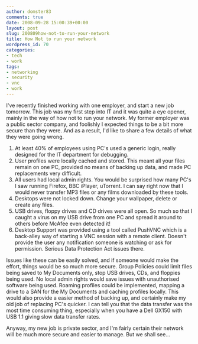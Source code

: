 ```yaml
---
author: domster83
comments: true
date: 2008-09-28 15:00:39+00:00
layout: post
slug: 200809how-not-to-run-your-network
title: How Not to run your network
wordpress_id: 70
categories:
- tech
- work
tags:
- networking
- security
- vnc
- work
---
```


I've recently finished working with one employer, and start a new job tomorrow. This job was my first step into IT and it was quite a eye opener, mainly in the way of how not to run your network.
My former employer was a public sector company, and foolishly I expected things to be a bit more secure than they were. And as a result, I'd like to share a few details of what they were going wrong.




1. At least 40% of employees using PC's used a generic login, really designed for the IT department for debugging.
2. User profiles were locally cached and stored. This meant all your files remain on one PC, provided no means of backing up data, and made PC replacements very difficult.
3. All users had local admin rights. You would be surprised how many PC's I saw running Firefox, BBC iPlayer, uTorrent. I can say right now that I would never transfer MP3 files or any films downloaded by these tools.
4. Desktops were not locked down. Change your wallpaper, delete or create any files.
5. USB drives, floppy drives and CD drives were all open. So much so that I caught a virus on my USB drive from one PC and spread it around to others before McAfee even detected it!
6. Desktop Support was provided using a tool called PushVNC which is a back-alley way of starting a VNC session with a remote client. Doesn't provide the user any notification someone is watching or ask for permission. Serious Data Protection Act issues there.




Issues like these can be easily solved, and if someone would make the effort, things would be so much more secure. Group Policies could limit files being saved to My Documents only, stop USB drives, CDs, and floppies being used. No local admin rights would save issues with unauthorised software being used. Roaming profiles could be implemented, mapping a drive to a SAN for the My Documents and caching profiles locally. This would also provide a easier method of backing up, and certainly make my old job of replacing PC's quicker. I can tell you that the data transfer was the most time consuming thing, especially when you have a Dell GX150 with USB 1.1 giving slow data transfer rates. 




Anyway, my new job is private sector, and I'm fairly certain their network will be much more secure and easier to manage. But we shall see...
